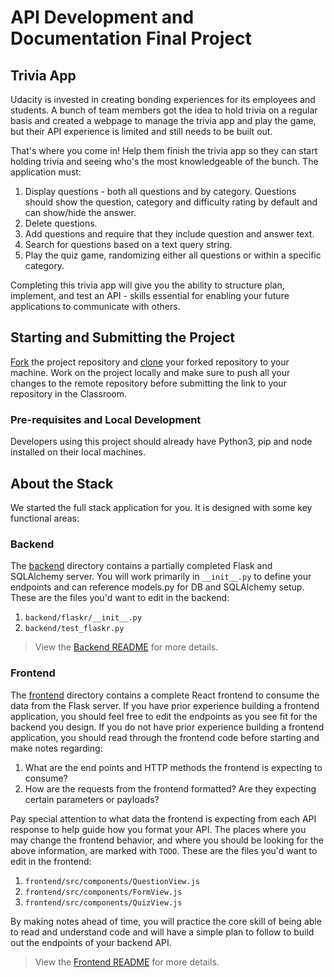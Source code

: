 # API Development and Documentation Final Project

## Trivia App

Udacity is invested in creating bonding experiences for its employees and students. A bunch of team members got the idea to hold trivia on a regular basis and created a webpage to manage the trivia app and play the game, but their API experience is limited and still needs to be built out.

That's where you come in! Help them finish the trivia app so they can start holding trivia and seeing who's the most knowledgeable of the bunch. The application must:

1. Display questions - both all questions and by category. Questions should show the question, category and difficulty rating by default and can show/hide the answer.
2. Delete questions.
3. Add questions and require that they include question and answer text.
4. Search for questions based on a text query string.
5. Play the quiz game, randomizing either all questions or within a specific category.

Completing this trivia app will give you the ability to structure plan, implement, and test an API - skills essential for enabling your future applications to communicate with others.

## Starting and Submitting the Project

[Fork](https://help.github.com/en/articles/fork-a-repo) the project repository and [clone](https://help.github.com/en/articles/cloning-a-repository) your forked repository to your machine. Work on the project locally and make sure to push all your changes to the remote repository before submitting the link to your repository in the Classroom.

### Pre-requisites and Local Development

Developers using this project should already have Python3, pip and node installed on their local machines.

## About the Stack

We started the full stack application for you. It is designed with some key functional areas:

### Backend

The [backend](./backend/README.md) directory contains a partially completed Flask and SQLAlchemy server. You will work primarily in `__init__.py` to define your endpoints and can reference models.py for DB and SQLAlchemy setup. These are the files you'd want to edit in the backend:

1. ```backend/flaskr/__init__.py```
2. `backend/test_flaskr.py`

> View the [Backend README](./backend/README.md) for more details.

### Frontend

The [frontend](./frontend/README.md) directory contains a complete React frontend to consume the data from the Flask server. If you have prior experience building a frontend application, you should feel free to edit the endpoints as you see fit for the backend you design. If you do not have prior experience building a frontend application, you should read through the frontend code before starting and make notes regarding:

1. What are the end points and HTTP methods the frontend is expecting to consume?
2. How are the requests from the frontend formatted? Are they expecting certain parameters or payloads?

Pay special attention to what data the frontend is expecting from each API response to help guide how you format your API. The places where you may change the frontend behavior, and where you should be looking for the above information, are marked with `TODO`. These are the files you'd want to edit in the frontend:

1. `frontend/src/components/QuestionView.js`
2. `frontend/src/components/FormView.js`
3. `frontend/src/components/QuizView.js`

By making notes ahead of time, you will practice the core skill of being able to read and understand code and will have a simple plan to follow to build out the endpoints of your backend API.

> View the [Frontend README](./frontend/README.md) for more details.
